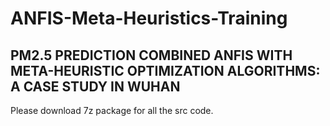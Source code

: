 # ANFIS-Meta-Heuristics-Training
## PM2.5 PREDICTION COMBINED ANFIS WITH META-HEURISTIC OPTIMIZATION ALGORITHMS: A CASE STUDY IN WUHAN

Please download 7z package for all the src code.
